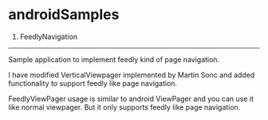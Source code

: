 androidSamples
==============

1) FeedlyNavigation
-------------------
Sample application to implement feedly kind of page navigation.

I have modified VerticalViewpager implemented by Martin Sonc and added functionality to support feedly like page navigation.

FeedlyViewPager usage is similar to android ViewPager and you can use it like normal viewpager. But it only supports feedly like page navigation.

